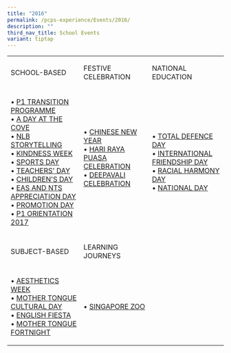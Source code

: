 ```yaml
---
title: "2016"
permalink: /pcps-experience/Events/2016/
description: ""
third_nav_title: School Events
variant: tiptap
---
```

<table style="minWidth: 75px">
<colgroup>
<col>
<col>
<col>
</colgroup>
<tbody>
<tr>
<td rowspan="1" colspan="1">
<p>SCHOOL-BASED</p>
</td>
<td rowspan="1" colspan="1">
<p>FESTIVE CELEBRATION</p>
</td>
<td rowspan="1" colspan="1">
<p>NATIONAL EDUCATION</p>
</td>
</tr>
<tr>
<td rowspan="1" colspan="1">
<p>• <a href="/2016-events/School-Based/p1-transition-programme/" rel="noopener noreferrer nofollow" target="_blank">P1 TRANSITION PROGRAMME</a>
<br>• <a href="/2016-events/School-Based/a-day-at-the-cove/" rel="noopener noreferrer nofollow" target="_blank">A DAY AT THE COVE</a>
<br>• <a href="/2016-events/School-Based/nlb-storytelling/" rel="noopener noreferrer nofollow" target="_blank">NLB STORYTELLING</a>
<br>• <a href="/2016-events/School-Based/kindness-week/" rel="noopener noreferrer nofollow" target="_blank">KINDNESS WEEK</a>
<br>• <a href="/2016-events/School-Based/sports-day/" rel="noopener noreferrer nofollow" target="_blank">SPORTS DAY</a>
<br>• <a href="/2016-events/School-Based/teachers-day/" rel="noopener noreferrer nofollow" target="_blank">TEACHERS' DAY</a>
<br>• <a href="/2016-events/School-Based/childrens-day/" rel="noopener noreferrer nofollow" target="_blank">CHILDREN'S DAY</a>
<br>• <a href="/2016-events/School-Based/eas-nts-appreciation-day/" rel="noopener noreferrer nofollow" target="_blank">EAS AND NTS APPRECIATION DAY</a>
<br>• <a href="/2016-events/School-Based/promotion-day/" rel="noopener noreferrer nofollow" target="_blank">PROMOTION DAY</a>
<br>• <a href="/2016-events/School-Based/p1-ori-2017/" rel="noopener noreferrer nofollow" target="_blank">P1 ORIENTATION 2017</a>
</p>
</td>
<td rowspan="1" colspan="1">
<p>• <a href="/2016-events/Festive-Celebration/cny/" rel="noopener noreferrer nofollow" target="_blank">CHINESE NEW YEAR</a>
<br>• <a href="/2016-events/Festive-Celebration/hari-raya-puasa-celebration/" rel="noopener noreferrer nofollow" target="_blank">HARI RAYA PUASA CELEBRATION</a>
<br>• <a href="/2016-events/Festive-Celebration/deepavali-celebration/" rel="noopener noreferrer nofollow" target="_blank">DEEPAVALI CELEBRATION</a>
<br>
<br>
</p>
</td>
<td rowspan="1" colspan="1">
<p>• <a href="/2016-events/National-Education/total-defence-day/" rel="noopener noreferrer nofollow" target="_blank">TOTAL DEFENCE DAY</a>
<br>• <a href="/2016-events/National-Education/international-friendship-day/" rel="noopener noreferrer nofollow" target="_blank">INTERNATIONAL FRIENDSHIP DAY</a>
<br>• <a href="/2016-events/National-Education/racial-harmony-day/" rel="noopener noreferrer nofollow" target="_blank">RACIAL HARMONY DAY</a>
<br>• <a href="/2016-events/National-Education/national-day/" rel="noopener noreferrer nofollow" target="_blank">NATIONAL DAY</a>
<br>
</p>
</td>
</tr>
<tr>
<td rowspan="1" colspan="1">
<p>SUBJECT-BASED</p>
</td>
<td rowspan="1" colspan="1">
<p>LEARNING JOURNEYS</p>
</td>
<td rowspan="1" colspan="1">
<p></p>
</td>
</tr>
<tr>
<td rowspan="1" colspan="1">
<p>• <a href="/2016-events/Subject-Based/aesthetics-week" rel="noopener noreferrer nofollow" target="_blank">AESTHETICS WEEK</a>
<br>• <a href="/2016-events/Subject-Based/mother-tongue-cultural-day/" rel="noopener noreferrer nofollow" target="_blank">MOTHER TONGUE CULTURAL DAY</a>
<br>• <a href="/2016-events/Subject-Based/english-fiesta" rel="noopener noreferrer nofollow" target="_blank">ENGLISH FIESTA</a>
<br>• <a href="/2016-events/Subject-Based/mother-tongue-fortnight/" rel="noopener noreferrer nofollow" target="_blank">MOTHER TONGUE FORTNIGHT</a>
</p>
</td>
<td rowspan="1" colspan="1">
<p>• <a href="/2016-events/Learning-Journeys/singapore-zoo/" rel="noopener noreferrer nofollow" target="_blank">SINGAPORE ZOO</a>
</p>
</td>
<td rowspan="1" colspan="1">
<p></p>
</td>
</tr>
</tbody>
</table>
<p></p>